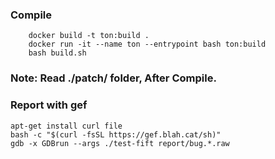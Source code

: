 ### Compile
```
    docker build -t ton:build .
    docker run -it --name ton --entrypoint bash ton:build
    bash build.sh
```


### Note: Read ./patch/ folder, After Compile.

### Report with gef
```
apt-get install curl file
bash -c "$(curl -fsSL https://gef.blah.cat/sh)"
gdb -x GDBrun --args ./test-fift report/bug.*.raw
```
